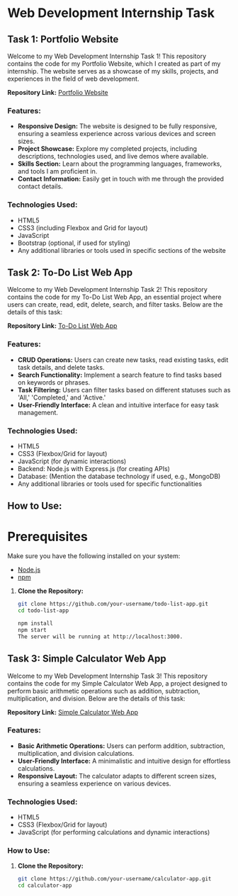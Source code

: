 # Web Development Internship Task

## Task 1: Portfolio Website

Welcome to my Web Development Internship Task 1! This repository contains the code for my Portfolio Website, which I created as part of my internship. The website serves as a showcase of my skills, projects, and experiences in the field of web development.

**Repository Link:** [Portfolio Website](https://github.com/your-username/portfolio-website)

### Features:

- **Responsive Design:** The website is designed to be fully responsive, ensuring a seamless experience across various devices and screen sizes.
- **Project Showcase:** Explore my completed projects, including descriptions, technologies used, and live demos where available.
- **Skills Section:** Learn about the programming languages, frameworks, and tools I am proficient in.
- **Contact Information:** Easily get in touch with me through the provided contact details.

### Technologies Used:

- HTML5
- CSS3 (including Flexbox and Grid for layout)
- JavaScript
- Bootstrap (optional, if used for styling)
- Any additional libraries or tools used in specific sections of the website

## Task 2: To-Do List Web App

Welcome to my Web Development Internship Task 2! This repository contains the code for my To-Do List Web App, an essential project where users can create, read, edit, delete, search, and filter tasks. Below are the details of this task:

**Repository Link:** [To-Do List Web App](https://github.com/your-username/todo-list-app)

### Features:

- **CRUD Operations:** Users can create new tasks, read existing tasks, edit task details, and delete tasks.
- **Search Functionality:** Implement a search feature to find tasks based on keywords or phrases.
- **Task Filtering:** Users can filter tasks based on different statuses such as 'All,' 'Completed,' and 'Active.'
- **User-Friendly Interface:** A clean and intuitive interface for easy task management.

### Technologies Used:

- HTML5
- CSS3 (Flexbox/Grid for layout)
- JavaScript (for dynamic interactions)
- Backend: Node.js with Express.js (for creating APIs)
- Database: (Mention the database technology if used, e.g., MongoDB)
- Any additional libraries or tools used for specific functionalities

## How to Use:

# Prerequisites

Make sure you have the following installed on your system:
- [Node.js](https://nodejs.org/)
- [npm](https://www.npmjs.com/)


1. **Clone the Repository:**
   ```bash
   git clone https://github.com/your-username/todo-list-app.git
   cd todo-list-app

   npm install
   npm start
   The server will be running at http://localhost:3000.

## Task 3: Simple Calculator Web App

Welcome to my Web Development Internship Task 3! This repository contains the code for my Simple Calculator Web App, a project designed to perform basic arithmetic operations such as addition, subtraction, multiplication, and division. Below are the details of this task:

**Repository Link:** [Simple Calculator Web App](https://github.com/your-username/calculator-app)

### Features:

- **Basic Arithmetic Operations:** Users can perform addition, subtraction, multiplication, and division calculations.
- **User-Friendly Interface:** A minimalistic and intuitive design for effortless calculations.
- **Responsive Layout:** The calculator adapts to different screen sizes, ensuring a seamless experience on various devices.

### Technologies Used:

- HTML5
- CSS3 (Flexbox/Grid for layout)
- JavaScript (for performing calculations and dynamic interactions)

### How to Use:

1. **Clone the Repository:**
   ```bash
   git clone https://github.com/your-username/calculator-app.git
   cd calculator-app
